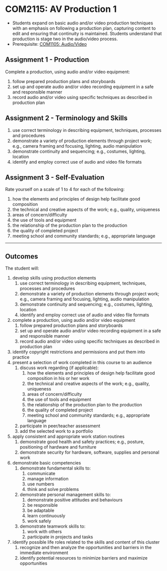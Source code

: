 # COM2115: AV Production 1

* Students expand on basic audio and/or video production techniques with an emphasis on following a production plan, capturing content to edit and ensuring that continuity is maintained. Students understand that production is stage two in the audio/video process.
* Prerequisite: [COM1105: Audio/Video](COM1105.md)

## Assignment 1 - Production

Complete a production, using audio and/or video equipment:

1. follow prepared production plans and storyboards
2. set up and operate audio and/or video recording equipment in a safe and responsible manner
3. record audio and/or video using specific techniques as described in production plan

## Assignment 2 - Terminology and Skills

1. use correct terminology in describing equipment, techniques, processes and procedures
2. demonstrate a variety of production elements through project work; e.g., camera framing and focusing, lighting, audio manipulation
3. demonstrate continuity and sequencing; e.g., costumes, lighting, location
4. identify and employ correct use of audio and video file formats

## Assignment 3 - Self-Evaluation

Rate yourself on a scale of 1 to 4 for each of the following:

1. how the elements and principles of design help facilitate good composition
2. the technical and creative aspects of the work; e.g., quality, uniqueness
3. areas of concern/difficulty
4. the use of tools and equipment
5. the relationship of the production plan to the production
6. the quality of completed project
7. meeting school and community standards; e.g., appropriate language

---

## Outcomes

The student will:

1. develop skills using production elements
    1. use correct terminology in describing equipment, techniques, processes and procedures
    2. demonstrate a variety of production elements through project work; e.g., camera framing and focusing, lighting, audio manipulation
    3. demonstrate continuity and sequencing; e.g., costumes, lighting, location
    4. identify and employ correct use of audio and video file formats
2. complete a production, using audio and/or video equipment
    1. follow prepared production plans and storyboards
    2. set up and operate audio and/or video recording equipment in a safe and responsible manner
    3. record audio and/or video using specific techniques as described in production plan
3. identify copyright restrictions and permissions and put them into practice
4. present a selection of work completed in this course to an audience
    1. discuss work regarding (if applicable):
        1. how the elements and principles of design help facilitate good composition in his or her work
        2. the technical and creative aspects of the work; e.g., quality, uniqueness
        3. areas of concern/difficulty
        4. the use of tools and equipment
        5. the relationship of the production plan to the production
        6. the quality of completed project
        7. meeting school and community standards; e.g., appropriate language
    2. participate in peer/teacher assessment
    3. add the selected work to a portfolio
5. apply consistent and appropriate work station routines
    1. demonstrate good health and safety practices; e.g., posture, positioning of hardware and furniture
    2. demonstrate security for hardware, software, supplies and personal work
6. demonstrate basic competencies
    1. demonstrate fundamental skills to:
        1. communicate
        2. manage information
        3. use numbers
        4. think and solve problems
    2. demonstrate personal management skills to:
        1. demonstrate positive attitudes and behaviours
        2. be responsible
        3. be adaptable
        4. learn continuously
        5. work safely
    3. demonstrate teamwork skills to:
        1. work with others
        2. participate in projects and tasks
7. identify possible life roles related to the skills and content of this cluster
    1. recognize and then analyze the opportunities and barriers in the immediate environment
    2. identify potential resources to minimize barriers and maximize opportunities
